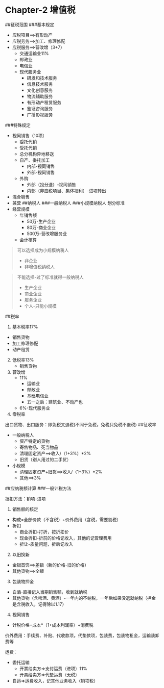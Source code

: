 # Chapter-2 增值税

##征税范围
###基本规定
- 应税项目==>有形动产
- 应税劳务==>加工、修理修配
- 应税服务==>营改增（3+7）
  - 交通运输业11%
  - 邮政业
  - 电信业
  - 现代服务业
    - 研发和技术服务
    - 信息技术服务
    - 文化创意服务
    - 物流辅助服务
    - 有形动产租赁服务
    - 鉴证咨询服务
    - 广播影视服务 

###特殊规定
- 视同销售（10项）
  - 委托代销
  - 受托代销
  - 总分机构异地移送
  - 自产、委托加工
    - 内部-视同销售
    - 外部-视同销售
  - 外购
    - 外部（投分送）-视同销售
    - 内部（非应税项目、集体福利）-进项转出
- 混合销售
- 兼营
##纳税人
###一般纳税人
###小规模纳税人
划分标准
- 经营规模
  - 年销售额
    - 50万-生产企业
    - 80万-商业企业
    - 500万-营改增服务业
  - 会计核算
  
> 可以选择成为小规模纳税人
> - 非企业
> - 非增值税纳税人

> 不能选择-过了标准就得一般纳税人
> - 生产企业
> - 商业企业
> - 服务企业
> - 个人-只能小规模

##税率
1. 基本税率17%
  - 销售货物
  - 加工修理修配
  - 动产租赁
2. 低税率13%
   - 销售货物
3. 营改增
    - 11%
      - 运输业
      - 邮政业
      - 基础电信业
      - 五一之后：建筑业、不动产也
    - 6%-现代服务业
4. 零税率

出口货物、出口服务：即免税又退税(不同于免税，免税只免税不退税)
##征收率
- 一般纳税人
  - 资产特定的货物
  - 寄售物品、死当物品
  - 清理固定资产==>收入/（1+3%）*2%
  - 旧货（别人用过的二手货）
- 小规模
  - 清理固定资产+旧货==>收入/（1+3%）*2%
  - 其他==>3%

##应纳税额计算
###一般计税方法

抵扣方法：销项-进项
1. 销售额的核定
  - 构成=全部价款（不含税）+价外费用（含税，需要剔税）
  - 折扣
    - 商业折扣-打折，按折扣价
    - 现金折扣-折前的价格记收入，其他的记管理费用
    - 折让-质量问题，折后记收入
2. 以旧换新
  - 金银首饰==>差额（新的价格-旧的价格）
  - 其他货物==>全额
3. 包装物押金
  - 白酒-直接记入当期销售额，收到就纳税
  - 其他货物（含啤酒、黄酒）-一年内的不纳税，一年后如果没退就纳税（押金是含税收入，记得除以1.17）
4. 视同销售
  - 计税价格=成本*（1+成本利润率）+消费税

价外费用：手续费、补贴、代收款项，代垫款项，包装费，包装物租金，运输装卸费等

运费：
  - 委托运输
    - 开票给卖方=>支付运费（进项）11%
    - 开票给卖方=>代垫运费（无税）
  - 自运=>运费收入，记其他业务收入（销项税）

